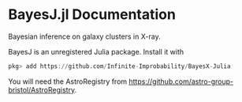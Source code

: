 # BayesJ.jl Documentation

Bayesian inference on galaxy clusters in X-ray.

BayesJ is an unregistered Julia package. Install it with
```julia
pkg> add https://github.com/Infinite-Improbability/BayesX-Julia
```
You will need the AstroRegistry from <https://github.com/astro-group-bristol/AstroRegistry>.
